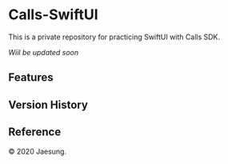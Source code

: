 # Calls-SwiftUI
This is a private repository for practicing SwiftUI with Calls SDK.

*Wiil be updated soon*

## Features

## Version History

## Reference

© 2020 Jaesung.
